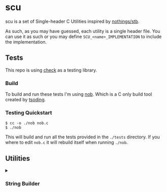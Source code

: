 # scu

scu is a set of Single-header C Utilities inspired by
[nothings/stb](https://github.com/nothings/stb).

As such, as you may have guessed, each utility is a single header file. You can
use it as such or you may define `SCU_<name>_IMPLEMENTATION` to include the
implementation.

## Tests

This repo is using [check](https://libcheck.github.io/check/) as a testing
library. 

### Build

To build and run these tests I'm using
[nob](https://github.com/tsoding/musializer/blob/master/nob.c).
Which is a C only build tool created by [tsoding](https://github.com/tsoding/).

### Testing Quickstart

```console
$ cc -o ./nob nob.c
$ ./nob
```

This will build and run all the tests provided in the `./tests` directory.
If you where to edit `nob.c` it will rebuild itself when running `./nob`.

## Utilities

<details>
<summary>

### String Builder

</summary>

The string builder is in a sense a dynamic array of chars.
It manages its own memory in the `.buf` field, and can be consered to own the
memory.

It allows for the user to supply their own memory allocation functions.
Specifically `malloc`, `realloc` and `free` via the `SCU_SB_MALLOC`,
`SCU_SB_REALLOC` and `SCU_SB_FRE` macros respectively.

<table>
<tr>
<td>Implementation def</td>
<td>Struct</td>
</tr>
<tr>
<td>

`SCU_SB_IMPLEMENTATION`

</td>
<td>

```c
typedef struct {
  char *buf;
  size_t len;
  size_t capacity;
} Scu_String_Builder;
```

</td>
</tr>
</table>

#### Functions

| Signature                                                                    | Description                                                            |
|------------------------------------------------------------------------------|------------------------------------------------------------------------|
| `bool scu_sb_append(Scu_String_Builder *sb, const char *str, size_t length)` | Appends `length` characters from `str` to the builder                  |
| `bool scu_sb_append_cstr(Scu_String_Builder *sb, const char *str)`           | Appends c-string to the builder without the null terninated            |
| `bool scu_sb_append_char(Scu_String_Builder *sb, char c)`                    | Appends a single char to the builder                                   |
| `char *scu_sb_to_cstr(Scu_String_Builder *sb)`                               | Makes sure the its buffer is null terminated and returns ptr to buffer |
| `void scu_sb_free(Scu_String_Builder *sb)`                                   | Frees the internal buffer                                              |

</details>
